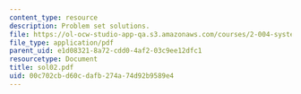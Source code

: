 ```yaml
---
content_type: resource
description: Problem set solutions.
file: https://ol-ocw-studio-app-qa.s3.amazonaws.com/courses/2-004-systems-modeling-and-control-ii-fall-2007/00c702cbd60cdafb274a74d92b9589e4_sol02.pdf
file_type: application/pdf
parent_uid: e1d08321-8a72-cdd0-4af2-03c9ee12dfc1
resourcetype: Document
title: sol02.pdf
uid: 00c702cb-d60c-dafb-274a-74d92b9589e4
---
```

